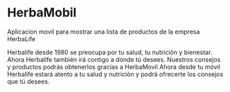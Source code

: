 HerbaMobil
==========

Aplicacion movil para mostrar una lista de productos de la empresa HerbaLife

Herbalife desde 1980 se preocupa por tu salud, tu nutrición y bienestar. Ahora Herbalife también irá contigo a dónde tú desees. Nuestros consejos y productos podrás obtenerlos gracias a HerbaMovil
Ahora desde tu móvil Herbalife estará atento a tu salud y nutrición y podrá ofrecerte los consejos que tú desees.
